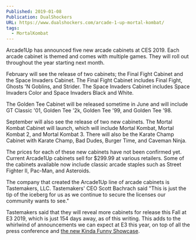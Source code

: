 ```yaml
---
Published: 2019-01-08
Publication: DualShockers
URL: https://www.dualshockers.com/arcade-1-up-mortal-kombat/
tags:
  - MortalKombat
---
```

Arcade1Up has announced five new arcade cabinets at CES 2019. Each arcade cabinet is themed and comes with multiple games. They will roll out throughout the year starting next month.

February will see the release of two cabinets; the Final Fight Cabinet and the Space Invaders Cabinet. The Final Fight Cabinet includes Final Fight, Ghosts 'N Goblins, and Strider. The Space Invaders Cabinet includes Space Invaders Color and Space Invaders Black and White.

The Golden Tee Cabinet will be released sometime in June and will include GT Classic '01, Golden Tee '2k, Golden Tee '99, and Golden Tee '98.

September will also see the release of two new cabinets. The Mortal Kombat Cabinet will launch, which will include Mortal Kombat, Mortal Kombat 2, and Mortal Kombat 3. There will also be the Karate Champ Cabinet with Karate Champ, Bad Dudes, Burger Time, and Caveman Ninja.

The prices for each of these new cabinets have not been confirmed yet. Current Arcade1Up cabinets sell for $299.99 at various retailers. Some of the cabinets available now include classic arcade staples such as Street Fighter II, Pac-Man, and Asteroids.

The company that created the Arcade1Up line of arcade cabinets is Tastemakers, LLC. Tastemakers' CEO Scott Bachrach said "This is just the tip of the iceberg for us as we continue to secure the licenses our community wants to see."

Tastemakers said that they will reveal more cabinets for release this Fall at E3 2019, which is just 154 days away, as of this writing. This adds to the whirlwind of announcements we can expect at E3 this year, on top of all the press conference and [the new Kinda Funny Showcase](https://www.dualshockers.com/kinda-funny-games-showcase-reprise-e3-2019/).
